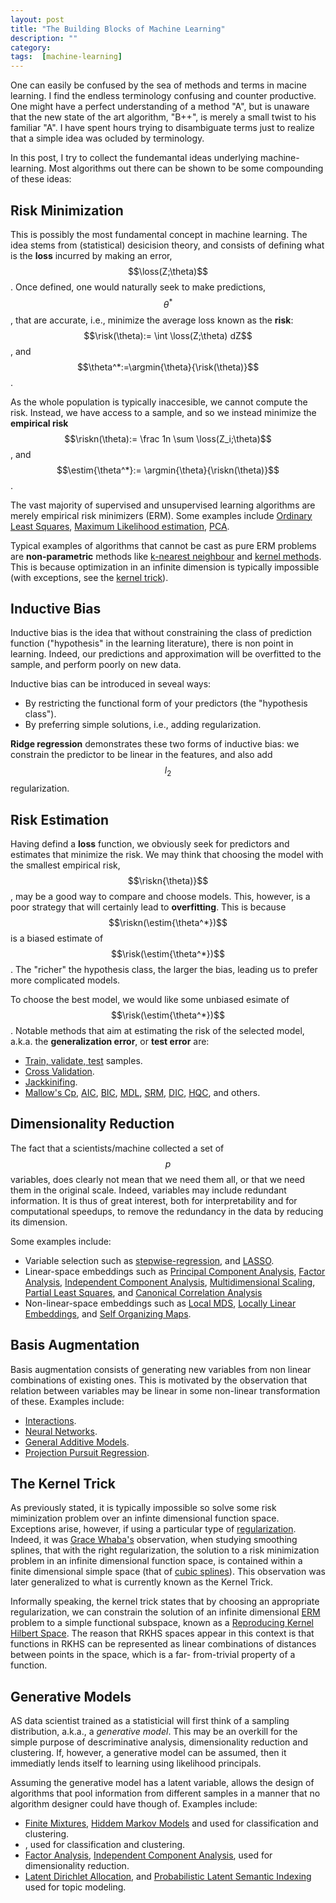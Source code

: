 ```yaml
---
layout: post
title: "The Building Blocks of Machine Learning"
description: ""
category: 
tags:  [machine-learning]
---
```


One can easily be confused by the sea of methods and terms in macine learning.
I find the endless terminology confusing and counter productive. One might have a perfect understanding of a method "A", but is unaware that the new state of the art algorithm, "B++", is merely a small twist to his familiar "A". I have spent hours trying to disambiguate terms just to realize that a simple idea was ocluded by terminology.

In this post, I try to collect the fundemantal ideas underlying machine-learning. Most algorithms out there can be shown to be some compounding of these ideas:

## Risk Minimization

$$
\newcommand{\loss}{l} % A loss function
\newcommand{\risk}{R} % The risk function
\newcommand{\riskn}{\mathbb{R}} % The empirical risk
\newcommand{\argmin}[2]{\mathop{argmin} _{#1}\set{#2}} % The argmin operator
\newcommand{\set}[1]{\left\{ #1 \right\}} % A set
\newcommand{\rv}[1]{\mathbf{#1}} % A random variable
\newcommand{\x}{\rv x} % The random variable x 
\newcommand{\y}{\rv y} % The random variable x 
\newcommand{\X}{\rv X} % The random variable x 
\newcommand{\Y}{\rv Y} % The random variable y
\newcommand{\X}{\rv z} % The random variable x 
\newcommand{\Y}{\rv Z} % The random variable y
\newcommand{\estim}[1]{\widehat{#1}} % An estimator
$$


This is possibly the most fundamental concept in machine learning. 
The idea stems from (statistical) desicision theory, and consists of defining what is the __loss__ incurred by making an error, $$\loss(Z;\theta)$$. 
Once defined, one would naturally seek to make predictions, $$\theta^*$$, that are accurate, i.e., minimize the average loss known as the __risk__: $$\risk(\theta):= \int \loss(Z;\theta) dZ$$, and $$\theta^*:=\argmin{\theta}{\risk(\theta)}$$.

As the whole population is typically inaccesible, we cannot compute the risk. Instead, we have access to a sample, and so we instead minimize the __empirical risk__ $$\riskn(\theta):= \frac  1n \sum \loss(Z_i;\theta)$$, and $$\estim{\theta^*}:= \argmin{\theta}{\riskn(\theta)}$$.

The vast majority of supervised and unsupervised learning algorithms are merely empirical risk minimizers (ERM).
Some examples include [Ordinary Least Squares](https://en.wikipedia.org/wiki/Ordinary_least_squares), [Maximum Likelihood estimation](https://en.wikipedia.org/wiki/Maximum_likelihood), [PCA](https://en.wikipedia.org/wiki/Principal_component_analysis).

Typical examples of algorithms that cannot be cast as pure ERM problems are __non-parametric__ methods like [k-nearest neighbour](https://en.wikipedia.org/wiki/K-nearest_neighbors_algorithm) and [kernel methods](https://en.wikipedia.org/wiki/Kernel_method). This is because  optimization in an infinite dimension is typically impossible (with exceptions, see the [kernel trick](#the-kernel-trick)).



## Inductive Bias
Inductive bias is the idea that without constraining the class of prediction function ("hypothesis" in the learning literature), there is non point in learning. Indeed, our predictions and approximation will be overfitted to the sample, and perform poorly on new data.

Inductive bias can be introduced in seveal ways:

- By restricting the functional form of your predictors (the "hypothesis class").
- By preferring simple solutions, i.e., adding regularization.

__Ridge regression__ demonstrates these two forms of inductive bias: we constrain the predictor to be linear in the features, and also add $$l_2$$ regularization. 


## Risk Estimation

Having defind a __loss__ function, we obviously seek for predictors and estimates that minimize the risk.
We may think that choosing the model with the smallest empirical risk, $$\riskn{\theta)}$$, may be a good way to compare and choose models. This, however, is a poor strategy that will certainly lead to __overfitting__. 
This is because $$\riskn(\estim{\theta^*})$$ is a biased estimate of $$\risk(\estim{\theta^*})$$. The "richer" the hypothesis class, the larger the bias, leading us to prefer more complicated models. 

To choose the best model, we would like some unbiased esimate of $$\risk(\estim{\theta^*})$$. 
Notable methods that aim at estimating the risk of the selected model, a.k.a. the __generalization error__, or __test error__ are:

- [Train, validate, test](https://en.wikipedia.org/wiki/Test_set) samples.
- [Cross Validation](https://en.wikipedia.org/wiki/Cross-validation_(statistics)).
- [Jackkinifing](https://en.wikipedia.org/wiki/Jackknife_resampling).
- [Mallow's Cp](https://en.wikipedia.org/wiki/Mallows's_Cp), [AIC](https://en.wikipedia.org/wiki/Akaike_information_criterion), [BIC](https://en.wikipedia.org/wiki/Bayesian_information_criterion), [MDL](https://en.wikipedia.org/wiki/Minimum_description_length), [SRM](https://en.wikipedia.org/wiki/Structural_risk_minimization), [DIC](https://en.wikipedia.org/wiki/Deviance_information_criterion), [HQC](https://en.wikipedia.org/wiki/Hannan%E2%80%93Quinn_information_criterion), and others.


## Dimensionality Reduction

The fact that a scientists/machine collected a set of $$p$$ variables, does clearly not mean that we need them all, or that we need them in the original scale.
Indeed, variables may include redundant information. 
It is thus of great interest, both for interpretability and for computational speedups, to remove the redundancy in the data by reducing its dimension. 

Some examples include:

- Variable selection such as [stepwise-regression](https://en.wikipedia.org/wiki/Stepwise_regression), and [LASSO](http://statweb.stanford.edu/~tibs/lasso.html).
- Linear-space embeddings such as [Principal Component Analysis](https://en.wikipedia.org/wiki/Principal_component_analysis), [Factor Analysis](https://en.wikipedia.org/wiki/Factor_analysis), [Independent Component Analysis](https://en.wikipedia.org/wiki/Independent_component_analysis), [Multidimensional Scaling](https://en.wikipedia.org/wiki/Multidimensional_scaling), [Partial Least Squares](https://en.wikipedia.org/wiki/Partial_least_squares_regression), and [Canonical Correlation Analysis](https://en.wikipedia.org/wiki/Canonical_correlation)
- Non-linear-space embeddings such as [Local MDS](https://en.wikipedia.org/wiki/Nonlinear_dimensionality_reduction#Local_multidimensional_scaling), [Locally Linear Embeddings](https://en.wikipedia.org/wiki/Nonlinear_dimensionality_reduction#Locally-linear_embedding), and [Self Organizing Maps](https://en.wikipedia.org/wiki/Self-organizing_map).



## Basis Augmentation
Basis augmentation consists of generating new variables from non linear combinations of existing ones. This is motivated by the observation that relation between variables may be linear in some non-linear transformation of these. 
Examples include:

- [Interactions](https://en.wikipedia.org/wiki/Interaction_(statistics)).
- [Neural Networks](https://en.wikipedia.org/wiki/Artificial_neural_network).
- [General Additive Models](https://en.wikipedia.org/wiki/Generalized_additive_model).
- [Projection Pursuit Regression](https://en.wikipedia.org/wiki/Projection_pursuit_regression).


## The Kernel Trick

As previously stated, it is typically impossible so solve some risk miminization problem over an infinte dimensional function space.
Exceptions arise, however, if using a particular type of [regularization](#inductive-bias).
Indeed, it was [Grace Whaba's](http://www.stat.wisc.edu/~wahba/) observation, when studying smoothing splines, that with the right regularization, the solution to a risk minimization problem in an infinite dimensional function space, is contained within a finite dimensional simple space (that of [cubic splines](https://en.wikipedia.org/wiki/Spline_(mathematics))).
This observation was later generalized to what is currently known as the Kernel Trick.

Informally speaking, the kernel trick states that by choosing an appropriate regularization, we can constrain the solution of an infinite dimensional [ERM](#risk-minimization) problem to a simple functional subspace, known as a [Reproducing Kernel Hilbert Space](https://en.wikipedia.org/wiki/Reproducing_kernel_Hilbert_space).
The reason that RKHS spaces appear in this context is that functions in RKHS can be represented as linear combinations of distances between points in the space, which is a far- from-trivial property of a function. 


## Generative Models

AS data scientist trained as a statisticial will first think of a sampling distribution, a.k.a., a _generative model_. This may be an overkill for the simple purpose of descriminative analysis, dimensionality reduction and clustering. If, however, a generative model can be assumed, then it immediatly lends itself to learning using likelihood principals. 

Assuming the generative model has a latent variable, allows the design of algorithms that pool information from different samples in a manner that no algorithm designer could have though of. Examples include:

- [Finite Mixtures](https://en.wikipedia.org/wiki/Mixture_model), [Hiddem Markov Models](https://en.wikipedia.org/wiki/Hidden_Markov_model) and used for classification and clustering.
- , used for classification and clustering.
- [Factor Analysis](https://en.wikipedia.org/wiki/Factor_analysis), [Independent Component Analysis](https://en.wikipedia.org/wiki/Independent_component_analysis), used for dimensionality reduction.
- [Latent Dirichlet Allocation](https://en.wikipedia.org/wiki/Latent_Dirichlet_allocation), and [Probabilistic Latent Semantic Indexing](https://en.wikipedia.org/wiki/Probabilistic_latent_semantic_analysis) used for topic modeling. 

